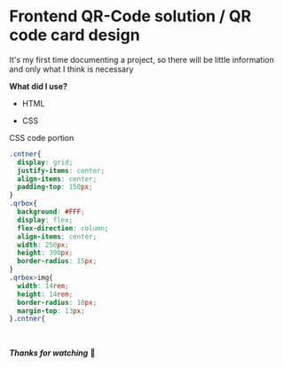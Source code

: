 # Frontend QR-Code solution / QR code card design

It's my first time documenting a project, so there will be little information and only what I think is necessary



**What did I use?**

* HTML

* CSS



CSS code portion

```css
.cntner{
  display: grid;
  justify-items: center;
  align-items: center;
  padding-top: 150px;
}
.qrbox{
  background: #FFF;
  display: flex;
  flex-direction: column;
  align-items: center;
  width: 250px;
  height: 390px;
  border-radius: 15px;
}
.qrbox>img{
  width: 14rem;
  height: 14rem;
  border-radius: 10px;
  margin-top: 13px;
}.cntner{
```

 



**_Thanks for watching_** 💖
